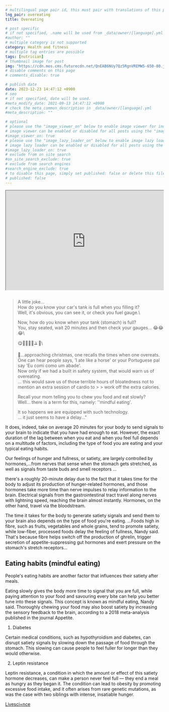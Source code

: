 ```yaml
---
# multilingual page pair id, this must pair with translations of this page. (This name must be unique)
lng_pair: overeating
title: Overeating

# post specific
# if not specified, .name will be used from _data/owner/[language].yml
#author: ""
# multiple category is not supported
category: Health and fitness
# multiple tag entries are possible
tags: [nutrician]
# thumbnail image for post
img: "https://cdn.mos.cms.futurecdn.net/QnEAB6NUy7Qz5RgnVREMW5-650-80.jpg"
# disable comments on this page
# comments_disable: true

# publish date
date: 2023-12-23 14:47:12 +0900
# seo
# if not specified, date will be used.
#meta_modify_date: 2021-09-13 14:47:12 +0900
# check the meta_common_description in _data/owner/[language].yml
#meta_description: ""

# optional
# please use the "image_viewer_on" below to enable image viewer for individual pages or posts (_posts/ or [language]/_posts folders).
# image viewer can be enabled or disabled for all posts using the "image_viewer_posts: true" setting in _data/conf/main.yml.
#image_viewer_on: true
# please use the "image_lazy_loader_on" below to enable image lazy loader for individual pages or posts (_posts/ or [language]/_posts folders).
# image lazy loader can be enabled or disabled for all posts using the "image_lazy_loader_posts: true" setting in _data/conf/main.yml.
#image_lazy_loader_on: true
# exclude from on site search
#on_site_search_exclude: true
# exclude from search engines
#search_engine_exclude: true
# to disable this page, simply set published: false or delete this file
# published: false
---
```


<!-- note must use embeded link for youtube to allow -->
<div style="position:relative;padding-bottom:56.25%;padding-top:35px;height:0;margin-bottom:2em;overflow:hidden">
    <iframe style="position:absolute;top:0;left:0;width:100%;height:100%"  src="https://www.youtube.com/embed/B3ZKUswxfs8?si=7ZYJC9VnDRvZDfuo" title="YouTube video player"  allowfullscreen>
    </iframe>
</div>

> A little joke...\
> How do you know your car's tank is full when you filling it?\
> Well, it's obvious, you can see it, or check you fuel gauge.\
>
> Now, how do you know when your tank (stomach) is full?\
> You, stay seated, wait 20 minutes and then check your gauges... 😂😂😂\
>
> 😋🍴🥑🥒🥕🫒💯\
>
> 🤔...approaching christmas, one recalls the times when one overeats.\
> One can hear people says, 'I ate like a horse' or your Portuguese pal say 'Eu comi como um abade'.\
> Now only if we had a built in safety system, that would warn us of overeating.\
> ... this would save us of those terrible hours of bloatedness not to mention an extra session of cardio to > > work off the extra calories.
>
> Recall your mom telling you to chew you food and eat slowly?  
> Well... there is a term for this, namely: ''mindful eating'.
>
> It so happens we are equipped with such technology.  
> ... it just seems to have a delay..."

It does, indeed, take on average 20 minutes for your body to send signals to your brain to indicate that you have had enough to eat. However, the exact duration of the lag between when you eat and when you feel full depends on a multitude of factors, including the type of food you are eating and your typical eating habits.

Our feelings of hunger and fullness, or satiety, are largely controlled by hormones,...from nerves that sense when the stomach gets stretched, as well as signals from taste buds and smell receptors ...

there's a roughly 20-minute delay due to the fact that it takes time for the body to adjust its production of hunger-related hormones, and those hormones take more time than nerve impulses to relay information to the brain. Electrical signals from the gastrointestinal tract travel along nerves with lightning speed, reaching the brain almost instantly. Hormones, on the other hand, travel via the bloodstream.

The time it takes for the body to generate satiety signals and send them to your brain also depends on the type of food you're eating.
...Foods high in fibre, such as fruits, vegetables and whole grains, tend to promote satiety, while low-fiber, processed foods delay the feeling of fullness, Nandy said. That's because fibre helps switch off the production of ghrelin, trigger secretion of appetite-suppressing gut hormones and exert pressure on the stomach's stretch receptors...

## Eating habits (mindful eating)

People's eating habits are another factor that influences their satiety after meals.

Eating slowly gives the body more time to signal that you are full, while paying attention to your food and savouring every bite can help you better tune into these signals.
This concept is known as mindful eating, Nandy said. Thoroughly chewing your food may also boost satiety by increasing the sensory feedback to the brain, according to a 2018 meta-analysis published in the journal Appetite.

1. Diabetes

Certain medical conditions, such as hypothyroidism and diabetes, can disrupt satiety signals by slowing down the passage of food through the stomach. This slowing can cause people to feel fuller for longer than they would otherwise.

2. Leptin resistance

Leptin resistance, a condition in which the amount or effect of this satiety hormone decreases, can make a person never feel full — they end a meal as hungry as they began it. The condition can lead to obesity by promoting excessive food intake, and it often arises from rare genetic mutations, as was the case with two siblings with intense, insatiable hunger.

[Livesci=nce](https://www.livescience.com/health/food-diet/does-it-really-take-20-minutes-to-realize-youre-full)
